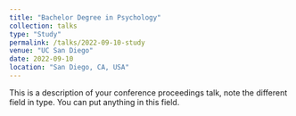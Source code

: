 ```yaml
---
title: "Bachelor Degree in Psychology"
collection: talks
type: "Study"
permalink: /talks/2022-09-10-study
venue: "UC San Diego"
date: 2022-09-10
location: "San Diego, CA, USA"
---
```


This is a description of your conference proceedings talk, note the different field in type. You can put anything in this field.
